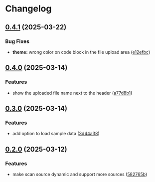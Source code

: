 # Changelog

## [0.4.1](https://github.com/alioguzhan/truffleshow/compare/0.4.0...0.4.1) (2025-03-22)


### Bug Fixes

* **theme:** wrong color on code block in the file upload area ([e12efbc](https://github.com/alioguzhan/truffleshow/commit/e12efbcae5bdbc6451268151c5163b0a7b7c0f08))

## [0.4.0](https://github.com/alioguzhan/truffleshow/compare/0.3.0...0.4.0) (2025-03-14)


### Features

* show the uploaded file name next to the header ([a77d8b1](https://github.com/alioguzhan/truffleshow/commit/a77d8b160980320d779efa4d6cd2aa93b73472ba))

## [0.3.0](https://github.com/alioguzhan/truffleshow/compare/0.2.0...0.3.0) (2025-03-14)


### Features

* add option to load sample data ([3d44a38](https://github.com/alioguzhan/truffleshow/commit/3d44a38b7d059142658a3c21d06ce78f9c842bd7))

## [0.2.0](https://github.com/alioguzhan/truffleshow/compare/0.1.0...0.2.0) (2025-03-12)


### Features

* make scan source dynamic and support more sources ([582765b](https://github.com/alioguzhan/truffleshow/commit/582765be077765e3c08c4607fdbd5bd1d64df779))
